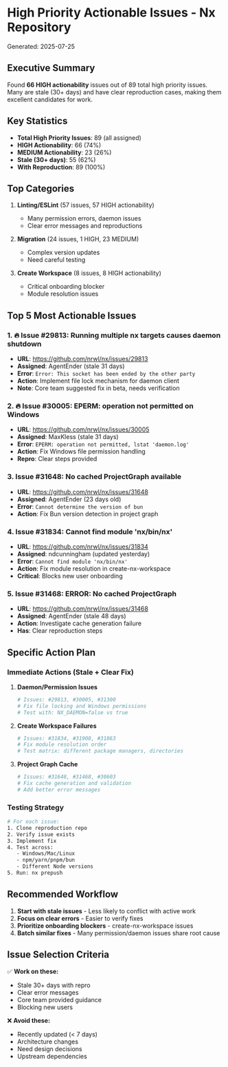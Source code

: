 # High Priority Actionable Issues - Nx Repository

Generated: 2025-07-25

## Executive Summary

Found **66 HIGH actionability** issues out of 89 total high priority issues. Many are stale (30+ days) and have clear reproduction cases, making them excellent candidates for work.

## Key Statistics

- **Total High Priority Issues**: 89 (all assigned)
- **HIGH Actionability**: 66 (74%)
- **MEDIUM Actionability**: 23 (26%)
- **Stale (30+ days)**: 55 (62%)
- **With Reproduction**: 89 (100%)

## Top Categories

1. **Linting/ESLint** (57 issues, 57 HIGH actionability)
   - Many permission errors, daemon issues
   - Clear error messages and reproductions

2. **Migration** (24 issues, 1 HIGH, 23 MEDIUM)
   - Complex version updates
   - Need careful testing

3. **Create Workspace** (8 issues, 8 HIGH actionability)
   - Critical onboarding blocker
   - Module resolution issues

## Top 5 Most Actionable Issues

### 1. 🔥 Issue #29813: Running multiple nx targets causes daemon shutdown
- **URL**: https://github.com/nrwl/nx/issues/29813
- **Assigned**: AgentEnder (stale 31 days)
- **Error**: `Error: This socket has been ended by the other party`
- **Action**: Implement file lock mechanism for daemon client
- **Note**: Core team suggested fix in beta, needs verification

### 2. 🔥 Issue #30005: EPERM: operation not permitted on Windows
- **URL**: https://github.com/nrwl/nx/issues/30005
- **Assigned**: MaxKless (stale 31 days)
- **Error**: `EPERM: operation not permitted, lstat 'daemon.log'`
- **Action**: Fix Windows file permission handling
- **Repro**: Clear steps provided

### 3. Issue #31648: No cached ProjectGraph available
- **URL**: https://github.com/nrwl/nx/issues/31648
- **Assigned**: AgentEnder (23 days old)
- **Error**: `Cannot determine the version of bun`
- **Action**: Fix Bun version detection in project graph

### 4. Issue #31834: Cannot find module 'nx/bin/nx'
- **URL**: https://github.com/nrwl/nx/issues/31834
- **Assigned**: ndcunningham (updated yesterday)
- **Error**: `Cannot find module 'nx/bin/nx'`
- **Action**: Fix module resolution in create-nx-workspace
- **Critical**: Blocks new user onboarding

### 5. Issue #31468: ERROR: No cached ProjectGraph
- **URL**: https://github.com/nrwl/nx/issues/31468
- **Assigned**: AgentEnder (stale 48 days)
- **Action**: Investigate cache generation failure
- **Has**: Clear reproduction steps

## Specific Action Plan

### Immediate Actions (Stale + Clear Fix)

1. **Daemon/Permission Issues**
   ```bash
   # Issues: #29813, #30005, #31300
   # Fix file locking and Windows permissions
   # Test with: NX_DAEMON=false vs true
   ```

2. **Create Workspace Failures**
   ```bash
   # Issues: #31834, #31908, #31863
   # Fix module resolution order
   # Test matrix: different package managers, directories
   ```

3. **Project Graph Cache**
   ```bash
   # Issues: #31648, #31468, #30603
   # Fix cache generation and validation
   # Add better error messages
   ```

### Testing Strategy

```bash
# For each issue:
1. Clone reproduction repo
2. Verify issue exists
3. Implement fix
4. Test across:
   - Windows/Mac/Linux
   - npm/yarn/pnpm/bun
   - Different Node versions
5. Run: nx prepush
```

## Recommended Workflow

1. **Start with stale issues** - Less likely to conflict with active work
2. **Focus on clear errors** - Easier to verify fixes
3. **Prioritize onboarding blockers** - create-nx-workspace issues
4. **Batch similar fixes** - Many permission/daemon issues share root cause

## Issue Selection Criteria

✅ **Work on these:**
- Stale 30+ days with repro
- Clear error messages
- Core team provided guidance
- Blocking new users

❌ **Avoid these:**
- Recently updated (< 7 days)
- Architecture changes
- Need design decisions
- Upstream dependencies